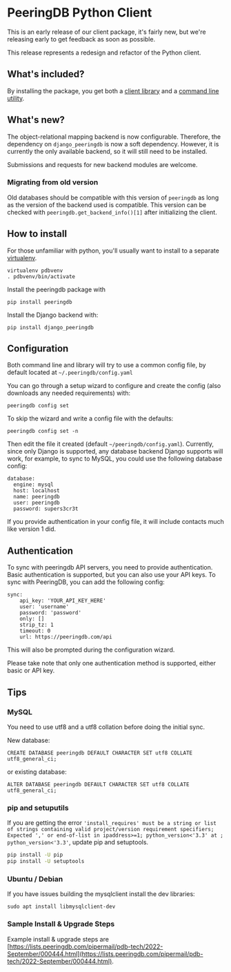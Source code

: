 # PeeringDB Python Client
This is an early release of our client package, it's fairly new, but we're releasing early to get feedback as soon as possible.

This release represents a redesign and refactor of the Python client.

## What's included?
By installing the package, you get both a [client library](api.md) and a [command line utility](cli.md).

## What's new?
The object-relational mapping backend is now configurable. Therefore, the dependency on `django_peeringdb` is now a soft dependency. However, it is currently the only available backend, so it will still need to be installed.

Submissions and requests for new backend modules are welcome.

### Migrating from old version
Old databases should be compatible with this version of `peeringdb` as long as the version of the backend used is compatible. This version can be checked with `peeringdb.get_backend_info()[1]` after initializing the client.

## How to install
For those unfamiliar with python, you'll usually want to install to a separate [virtualenv](http://docs.python-guide.org/en/latest/dev/virtualenvs/).

    virtualenv pdbvenv
    . pdbvenv/bin/activate

Install the peeringdb package with

    pip install peeringdb

Install the Django backend with:

    pip install django_peeringdb

## Configuration
Both command line and library will try to use a common config file, by default located at `~/.peeringdb/config.yaml`

You can go through a setup wizard to configure and create the config (also downloads any needed requirements) with:

    peeringdb config set

To skip the wizard and write a config file with the defaults:

    peeringdb config set -n

Then edit the file it created (default `~/peeringdb/config.yaml`). Currently, since only Django is supported, any database backend Django supports will work, for example, to sync to MySQL, you could use the following database config:

    database:
      engine: mysql
      host: localhost
      name: peeringdb
      user: peeringdb
      password: supers3cr3t

If you provide authentication in your config file, it will include contacts much like version 1 did.

<!-- After everything is configured, check your setup and install any new dependencies with: -->
<!--     peeringdb depcheck -->

## Authentication
To sync with peeringdb API servers, you need to provide authentication. Basic authentication is supported, but you can also use your API keys. To sync with PeeringDB, you can add the following config:


    sync:
        api_key: 'YOUR_API_KEY_HERE'
        user: 'username'
        password: 'password'
        only: []
        strip_tz: 1
        timeout: 0
        url: https://peeringdb.com/api

This will also be prompted during the configuration wizard.

Please take note that only one authentication method is supported, either basic or API key.

## Tips
### MySQL
You need to use utf8 and a utf8 collation before doing the initial sync.

New database:

    CREATE DATABASE peeringdb DEFAULT CHARACTER SET utf8 COLLATE utf8_general_ci;

or existing database:

    ALTER DATABASE peeringdb DEFAULT CHARACTER SET utf8 COLLATE utf8_general_ci;

### pip and setuputils
If you are getting the error `'install_requires' must be a string or list of strings containing valid project/version requirement specifiers; Expected ',' or end-of-list in ipaddress>=1; python_version<'3.3' at ; python_version<'3.3'`, update pip and setuptools.

```sh
pip install -U pip
pip install -U setuptools
```

### Ubuntu / Debian
If you have issues building the mysqlclient install the dev libraries:

    sudo apt install libmysqlclient-dev

### Sample Install & Upgrade Steps
Example install & upgrade steps are [https://lists.peeringdb.com/pipermail/pdb-tech/2022-September/000444.html](https://lists.peeringdb.com/pipermail/pdb-tech/2022-September/000444.html).
